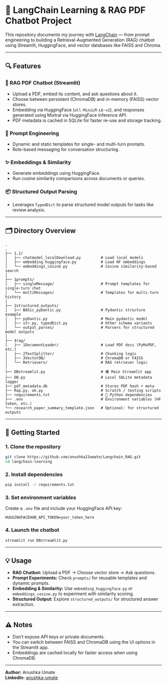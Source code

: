 # 💬 LangChain Learning & RAG PDF Chatbot Project

This repository documents my journey with [LangChain](https://python.langchain.com/) — from prompt engineering to building a Retrieval-Augmented Generation (RAG) chatbot using Streamlit, HuggingFace, and vector databases like FAISS and Chroma.

---

## 🔍 Features

### 📄 RAG PDF Chatbot (Streamlit)
- Upload a PDF, embed its content, and ask questions about it.
- Choose between persistent (ChromaDB) and in-memory (FAISS) vector stores.
- Embedding via HuggingFace (`all-MiniLM-L6-v2`), and responses generated using Mixtral via HuggingFace Inference API.
- PDF metadata is cached in SQLite for faster re-use and storage tracking.

### 🧠 Prompt Engineering
- Dynamic and static templates for single- and multi-turn prompts.
- Role-based messaging for conversation structuring.

### ✨ Embeddings & Similarity
- Generate embeddings using HuggingFace.
- Run cosine similarity comparisons across documents or queries.

### 📦 Structured Output Parsing
- Leverages `TypedDict` to parse structured model outputs for tasks like review analysis.

---

## 🗂️ Directory Overview

```
.
.
├── 1.1/
│   ├── chatmodel_localDownload.py         # Load local models
│   ├── embedding_huggingface.py           # Load HF embeddings
│   └── embeddings_cosine.py               # Cosine similarity-based search
│
├── 1prompts/
│   ├── singleMessage/                     # Prompt templates for single-turn chat
│   └── multiMessages/                     # Templates for multi-turn history
│
├── 2structured_outputs/
│   ├── BASic_pyDantic.py                  # Pydantic structure example
│   ├── pyDantic.py                        # Main pydantic model
│   ├── str.py, typedDict.py               # Other schema variants
│   └── output_parses/                     # Parsers for structured model outputs
│
├── 4rag/
│   ├── 1DocumentLoader/                   # Load PDF docs (PyMuPDF, etc.)
│   ├── 2TextSplitter/                     # Chunking logic
│   ├── 3VectorDB/                         # ChromaDB or FAISS
│   └── Retrievers/                        # RAG retriever logic
│
├── DBstreamlit.py                         # 🟢 Main Streamlit app
├── DB.py                                  # Local SQLite metadata logger
├── pdf_metadata.db                        # Stores PDF hash + meta
├── Rap.py, ok.py                          # Scratch / testing scripts
├── requirements.txt                       # 🔧 Python dependencies
├── .env                                   # Environment variables (HF token, etc.)
└── research_paper_summary_template.json   # Optional: for structured outputs

```

---

## 🚀 Getting Started

### 1. Clone the repository

```bash
git clone https://github.com/anushka23umate/Langchain_RAG.git
cd langchain-learning
```

### 2. Install dependencies

```bash
pip install -r requirements.txt
```

### 3. Set environment variables

Create a `.env` file and include your HuggingFace API key:

```env
HUGGINGFACEHUB_API_TOKEN=your_token_here
```

### 4. Launch the chatbot

```bash
streamlit run DBstreamlit.py
```

---

## 💡 Usage

- **RAG Chatbot:** Upload a PDF → Choose vector store → Ask questions.
- **Prompt Experiments:** Check `prompts/` for reusable templates and dynamic prompts.
- **Embedding & Similarity:** Use `embedding_huggingface.py` or `embeddings_cosine.py` to experiment with similarity scoring.
- **Structured Output:** Explore `structured_outputs/` for structured answer extraction.

---

## ⚠️ Notes

- Don’t expose API keys or private documents.
- You can switch between FAISS and ChromaDB using the UI options in the Streamlit app.
- Embeddings are cached locally for faster access when using ChromaDB.

---
**Author:** Anushka Umate  
**LinkedIn:** [anushka-umate](https://www.linkedin.com/in/anushka-umate)

